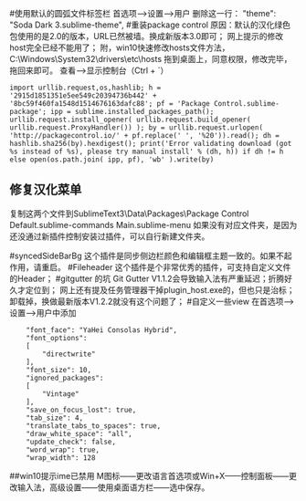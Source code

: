 #使用默认的圆弧文件标签栏
首选项-->设置-->用户
删除这一行：
"theme": "Soda Dark 3.sublime-theme",
#重装package control
原因：默认的汉化绿色包使用的是2.0的版本，URL已然被墙。换成新版本3.0即可；
网上提示的修改host完全已经不能用了；
附，win10快速修改hosts文件方法，
C:\Windows\System32\drivers\etc\hosts 拖到桌面上，同意权限，修改完毕，拖回来即可。
查看-->显示控制台（Ctrl + `）

```shell
import urllib.request,os,hashlib; h = '2915d1851351e5ee549c20394736b442' + '8bc59f460fa1548d1514676163dafc88'; pf = 'Package Control.sublime-package'; ipp = sublime.installed_packages_path(); urllib.request.install_opener( urllib.request.build_opener( urllib.request.ProxyHandler()) ); by = urllib.request.urlopen( 'http://packagecontrol.io/' + pf.replace(' ', '%20')).read(); dh = hashlib.sha256(by).hexdigest(); print('Error validating download (got %s instead of %s), please try manual install' % (dh, h)) if dh != h else open(os.path.join( ipp, pf), 'wb' ).write(by)

```

## 修复汉化菜单
复制这两个文件到SublimeText3\Data\Packages\Package Control
Default.sublime-commands
Main.sublime-menu
如果没有对应文件夹，是因为还没通过新插件控制安装过插件，可以自行新建文件夹。

#syncedSideBarBg
这个插件是同步侧边栏颜色和编辑框主题一致的。如果不起作用，请重启。
#Fileheader
这个插件是个非常优秀的插件，可支持自定义文件的Header；
#gitgutter 的坑
Git Gutter V1.1.2会导致输入法有严重延迟；折腾好久才定位到；
网上还有提及任务管理器干掉plugin_host.exe的，但也只是治标；
卸载掉，换做最新版本V1.2.2就没有这个问题了；
#自定义一些view
在首选项-->设置-->用户中添加

```shell
    "font_face": "YaHei Consolas Hybrid",
    "font_options":
    [
        "directwrite"
    ],
    "font_size": 10,
    "ignored_packages":
    [
        "Vintage"
    ],
    "save_on_focus_lost": true,
    "tab_size": 4,
    "translate_tabs_to_spaces": true,
    "draw_white_space": "all",
    "update_check": false,
    "word_wrap": true,
    "wrap_width": 128
```
##win10提示ime已禁用
M图标——更改语言首选项或Win+X——控制面板——更改输入法，高级设置——使用桌面语方栏——选中保存。
